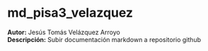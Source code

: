 # md_pisa3_velazquez
**Autor:** Jesús Tomás Velázquez Arroyo  
**Descripción:** Subir documentación markdown a repositorio github